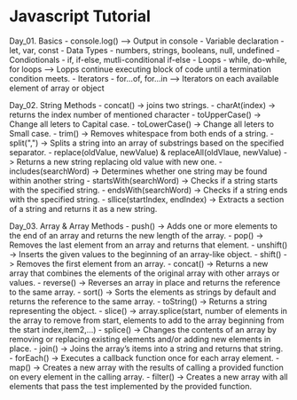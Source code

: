 <h1>Javascript Tutorial</h1>

Day_01. Basics
    - console.log() --> Output in console
    - Variable declaration - let, var, const
    - Data Types - numbers, strings, booleans, null, undefined
    - Condiotionals - if, if-else, mutli-conditional if-else
    - Loops - while, do-while, for loops --> Lopps continue executing block of code until a termination condition meets.
    - Iterators - for...of, for...in --> Iterators on each available element of array or object

Day_02. String Methods 
    - concat() -> joins two strings.
    - charAt(index) -> returns the index number of mentioned character
    - toUpperCase() -> Change all leters to Capital case.
    - toLowerCase() -> Change all leters to Small case.
    - trim() -> Removes whitespace from both ends of a string.
    - split(",") -> Splits a string into an array of substrings based on the specified separator.
    - replace(oldValue, newValue) & replaceAll(oldVlaue, newValue) -> Returns a new string replacing old value with new one.
    - includes(searchWord) -> Determines whether one string may be found within another string
    - startsWith(searchWord) -> Checks if a string starts with the specified string.
    - endsWith(searchWord) -> Checks if a string ends with the specified string.
    - sllice(startIndex, endIndex) -> Extracts a section of a string and returns it as a new string.   

Day_03. Array & Array Methods
    - push() -> Adds one or more elements to the end of an array and returns the new length of the array.
    - pop() -> Removes the last element from an array and returns that element.
    - unshift() -> Inserts the given values to the beginning of an array-like object.
    - shift() -> Removes the first element from an array.
    - concat() -> Returns a new array that combines the elements of the original array with other arrays or values.
    - reverse() -> Reverses an array in place and returns the reference to the same array.
    - sort() -> Sorts the elements as strings by default and returns the reference to the same array.
    - toString() -> Returns a string representing the object.
    - slice() -> array.splice(start, number of elements in the array to remove from start, elements to add to the array beginning from the start index,item2,...)
    - splice() -> Changes the contents of an array by removing or replacing existing elements and/or adding new elements in place.
    - join() -> Joins the array’s items into a string and returns that string.
    - forEach() -> Executes a callback function once for each array element.
    - map() -> Creates a new array with the results of calling a provided function on every element in the calling array.
    - filter() -> Creates a new array with all elements that pass the test implemented by the provided function.
